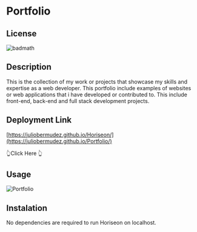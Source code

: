# Portfolio

## License
![badmath](https://img.shields.io/bower/l/mi)

## Description
This is the collection of my work or projects that showcase my skills and expertise as a web developer. This portfolio include examples of websites or web applications that i have developed or contributed to. This include front-end, back-end and full stack development projects.

## Deployment Link
[https://juliobermudez.github.io/Horiseon/](https://juliobermudez.github.io/Portfolio/)

👆Click Here 👆

## Usage
![Portfolio](/assets/images/Bootcamp_Portfolio_index.html.png)

## Instalation

No dependencies are required to run Horiseon on localhost.



